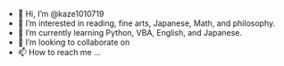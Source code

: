 - 👋 Hi, I’m @kaze1010719
- 👀 I’m interested in reading, fine arts, Japanese, Math, and philosophy. 
- 🌱 I’m currently learning Python, VBA, English, and Japanese.
- 💞️ I’m looking to collaborate on 
- 📫 How to reach me ...

<!---
kaze1010719/kaze1010719 is a ✨ special ✨ repository because its `README.md` (this file) appears on your GitHub profile.
You can click the Preview link to take a look at your changes.
--->
